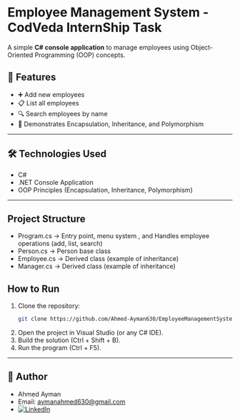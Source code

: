 # Employee Management System - CodVeda InternShip Task

A simple **C# console application** to manage employees using Object-Oriented Programming (OOP) concepts.

## 🚀 Features
- ➕ Add new employees  
- 📋 List all employees  
- 🔍 Search employees by name 
- 🧩 Demonstrates Encapsulation, Inheritance, and Polymorphism

---

## 🛠️ Technologies Used
- C#
- .NET Console Application
- OOP Principles (Encapsulation, Inheritance, Polymorphism)

---

## Project Structure
- Program.cs → Entry point, menu system , and Handles employee operations (add, list, search)
- Person.cs → Person base class
- Employee.cs → Derived class (example of inheritance)
- Manager.cs → Derived class (example of inheritance)

## How to Run
1. Clone the repository:
   ```bash
   git clone https://github.com/Ahmed-Ayman630/EmployeeManagementSystem.git
   
2. Open the project in Visual Studio (or any C# IDE).
3. Build the solution (Ctrl + Shift + B).
4. Run the program (Ctrl + F5).

---

## 👤 Author
- Ahmed Ayman
- Email: aymanahmed630@gmail.com
- [![LinkedIn](https://img.shields.io/badge/LinkedIn-Profile-blue?logo=linkedin)](https://www.linkedin.com/in/ahmed-ayman-84212b283/)
